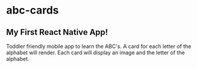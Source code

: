 # abc-cards

## My First React Native App!

Toddler friendly  mobile app to learn the ABC's. A card for each letter of the alphabet will render. Each card will display an image and the letter of the alphabet.

